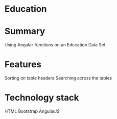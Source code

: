 # Education

# Summary
Using Angular functions on an Education Data Set

# Features
Sorting on table headers
Searching across the tables

# Technology stack
HTML
Bootstrap
AngularJS
